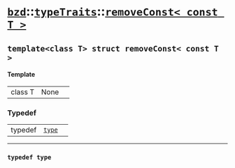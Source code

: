 # [`bzd`](../../../index.md)::[`typeTraits`](../../index.md)::[`removeConst< const T >`](../index.md)

## `template<class T> struct removeConst< const T >`

#### Template
||||
|---:|:---|:---|
|class T|None||
### Typedef
||||
|---:|:---|:---|
|typedef|[`type`](.)||
------
### `typedef type`

